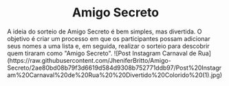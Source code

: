 <h1 align="center">Amigo Secreto</h1>
A ideia do sorteio de Amigo Secreto é bem simples, mas divertida. O objetivo é criar um processo em que os participantes possam adicionar seus nomes a uma lista e, em seguida, realizar o sorteio para descobrir quem tiraram como "Amigo Secreto". 
![Post Instagram Carnaval de Rua](https://raw.githubusercontent.com/JheniferBritto/Amigo-Secreto/2ae80bd08b79f3d6619d584d9308b752771ddb97/Post%20Instagram%20Carnaval%20de%20Rua%20%20Divertido%20Colorido%20(1).jpg)

